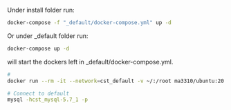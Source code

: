 Under install folder run:

``` bash
docker-compose -f "_default/docker-compose.yml" up -d 
```

Or under _default folder run:

``` bash
docker-compose up -d 
```

will start the dockers left in _default/docker-compose.yml.

``` bash
# 
docker run --rm -it --network=cst_default -v ~/:/root ma3310/ubuntu:20.04-tools

# Connect to default
mysql -hcst_mysql-5.7_1 -p
```